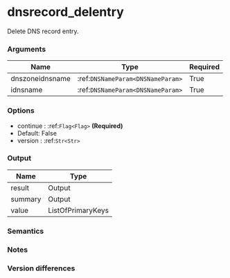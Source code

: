 [//]: # (THE CONTENT BELOW IS GENERATED. DO NOT EDIT.)
# dnsrecord_delentry
Delete DNS record entry.

### Arguments
|Name|Type|Required
|-|-|-
|dnszoneidnsname|:ref:`DNSNameParam<DNSNameParam>`|True
|idnsname|:ref:`DNSNameParam<DNSNameParam>`|True

### Options
* continue : :ref:`Flag<Flag>` **(Required)**
 * Default: False
* version : :ref:`Str<Str>`

### Output
|Name|Type
|-|-
|result|Output
|summary|Output
|value|ListOfPrimaryKeys

[//]: # (ADD YOUR NOTES BELOW. THESE WILL BE PICKED EVERY TIME THE DOCS ARE REGENERATED. //end)
### Semantics

### Notes

### Version differences